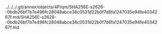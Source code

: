 ../../../.git/annex/objects/4P/qm/SHA256E-s2626--0bdb26bf7b7e496fc28048abce38c0531d22b0f7d6fa1247035e94fe4034267f.md/SHA256E-s2626--0bdb26bf7b7e496fc28048abce38c0531d22b0f7d6fa1247035e94fe4034267f.md